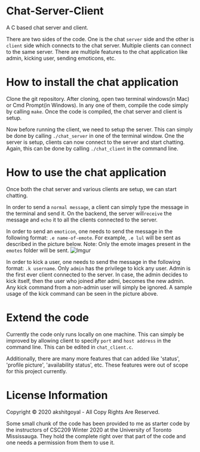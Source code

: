 # Chat-Server-Client
A C based chat server and client.

There are two sides of the code. One is the chat `server` side and the other is `client` side which connects to the chat server. Multiple clients can connect to the same server. There are multiple features to the chat application like admin, kicking user, sending emoticons, etc. 

# How to install the chat application
Clone the git repository. After cloning, open two terminal windows(in Mac) or Cmd Prompt(in Windows). In any one of them, compile the code simply by calling `make`. Once the code is compiled, the chat server and client is setup. 

Now before running the client, we need to setup the server. This can simply be done by calling `./chat_server` in one of the terminal window. One the server is setup, clients can now connect to the server and start chatting. Again, this can be done by calling `./chat_client` in the command line.

# How to use the chat application
Once both the chat server and various clients are setup, we can start chatting. 

In order to send a `normal message`, a client can simply type the message in the terminal and send it. On the backend, the server will`receive` the message and `echo` it to all the clients connected to the server. 

In order to send an `emoticon`, one needs to send the message in the following format: `.e name-of-emote`. For example, `.e lul` will be sent as described in the picture below. 
Note: Only the emote images present in the `emotes` folder will be sent.
![Imgur](https://imgur.com/a2wuOWU)


In order to kick a user, one needs to send the message in the following format: `.k username`. Only `admin` has the privilege to kick any user. Admin is the first ever client connected to the server. In case, the admin decides to kick itself, then the user who joined after admi, becomes the new admin. Any kick command from a non-admin user will simply be ignored.
A sample usage of the kick command can be seen in the picture above. 

# Extend the code
Currently the code only runs locally on one machine. This can simply be improved by allowing client to specify `port` and `host address` in the command line.  This can be edited in `chat_client.c`. 

Additionally, there are many more features that can added like 'status', 'profile picture', 'availability status', etc. These features were out of scope for this project currently. 

# License Information

Copyright © 2020 akshitgoyal - All Copy Rights Are Reserved.

Some small chunk of the code has been provided to me as starter code by the instructors of CSC209 Winter 2020 at the University of Toronto Mississauga. They hold the complete right over that part of the code and one needs a permission from them to use it. 
